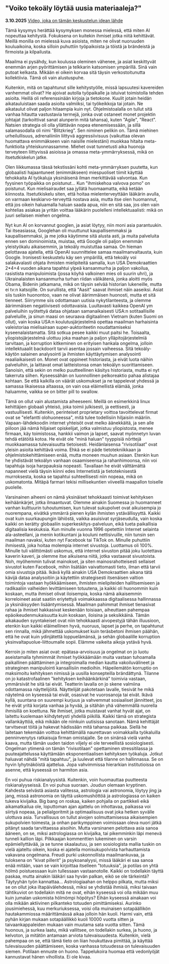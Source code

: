 
## "Voiko tekoäly löytää uusia materiaaleja?"
**3.10.2025**
[Video, joka on tämän keskustelun idean lähde](https://www.youtube.com/watch?v=UiY57R8QwYU&pp=0gcJCfsJAYcqIYzv)

Tämä kysymys herättää kysymyksen monessa mielessä, että miten AI nopeuttaa kehitystä. Fokuksena on kuitekin ihmiset jotka niitä kehittävät. Meillä monilla on mielessä kuva asioista, miten ne olivat nuoruuden kouluaikoina, koska silloin puhuttiin työpaikoista ja töistä ja brändeistä ja firmoista ja kilpailusta.

Maailma ei pysähdy, kun koulussa oleminen vähenee, ja asiat keskittyvät enemmän arjen pyörittämisen ja telkkarin katsomisen ympärillä. Sinä vain putoat kelkasta. Mikään ei oikein korvaa sitä täysin verkostoitunutta kollektiivia. Tämä oli vain alustuspuhe.

Kuitenkin, mitä on tapahtunut sille kehitystyölle, missä lapsuutesi kavereiden vanhemmat olivat? He ajoivat autolla työpaikalle ja istuivat toimistolla tehden asioita. Heillä oli referenssinään kirjoja ja tietokone. Kuulit jotain heidän aikatauluistaan saada asioita valmiiksi, tai työkeikkoja tai jotain. Ne aikataulut olivat paljon hitaampia kuin nyt. Ohjelmistoalalla on tullut sitä vanhaa hitautta vastustavia termejä, jonka ovat ostaneet monet projektin johtajat (tarkoittivat sanat alunperin mitä tahansa), kuten "Agile", "React". Natsien strategia oli olla yllättävän nopea etenemisessään, ja sillä salamasodalla oli nimi "Blitzkrieg". Sen niminen pelikin on. Tämä miehinen urheilullisuus, adrenaliiniin liittyvä aggressiivisuus (vaikuttaa olevan huomattava enimmäkseen vain naisille mielestäni) muokkaa hitaita meta-funktioita yhteiskunnassamme. Miehet ovat tunnetusti aika huonoja terveyteen liittyvissä asioissa ja omassa meta-ymmärryksessä, mikä on itsetutkiskelun jatke.

Olen liikkumassa tässä tekstissäni kohti meta-ymmärryksen puutetta, kun globaalisti hajaantuneet (enimmäkseen) miespuoliset tiimit käyttää tehokkaita AI työkaluja yksinäisenä ilman merkittävää valvontaa. Kun fyysinen työpaikka on poistunut... Kun "ihmiskehoa valvova pomo" on poistunut. Kun mielisairaudet saa jyllätä huomaamatta, eikä ketään kiinnosta. Itsetutkiskelu siten, että hoitaa mielenterveyttään lääkärin avulla, on varmaan keskiarvo-terveyttä nostava asia, mutta itse olen huomannut, että jos oikein haluamalla haluan saada apua, niin en sitä saa, jos olen vain kohtelias asiakas ja yritän voittaa lääkärin puolelleni intellektuaalisti: mikä on juuri sellaisen miehen ongelma.

Nyt kun AI on korvannut googlen, ja asiat löytyy, niin moni asia parantuukin. Tai itseasiassa, Googlehan oli muuttunut kaupallisemmaksi ja kaupallisemmaksi, ja me jotka käytimme sitä alusta asti, ja muita palveluita ennen sen dominoimista, muistaa, että Google oli paljon enemmän yleistyökalu aikaisemmin, ja tekoäly muistuttaa samaa. On hieman pelottavaa ajatella, että OpenAI suunnittelee samaa maailmanvaltausta, kuin Google. Ironisesti keskustelu käy sen ympärillä, että tekoäly voi salakavalasti ohjata ihmisten mielipiteitä samalla, kun USA Demokraattien 2*4+4 vuoden aikana tapahtui ylpeä kansanmurha ja paljon vakoilua, rasistista manipuloimista (jossa köyhä valkoinen mies oli suurin uhri), ja Ukrainalaisten kansanmurha turhan riidan välikätenä, jonka aloitti myös Obama, Bidenin jatkamana, mikä on täysin selvää historian lukeneille, mutta ei tv:n katsojille. On surullista, että "Aasit" saavat ihmiset näin aaseiksi. Asiat siis tuskin huonontoo, vaan ne olivat äärimmäisen huonosti, mutta et sitä tienneet. Siirrymme siis odottamaan uutisia nykytilanteesta, ja olemme äärimmäisen negatiivisesti odottavaisia. Luultavasti kaikkea OpenAI ym palveluihin syötettyä dataa ohjataan samanaikaisesti USA:n sotitaallisille palveluille, ja sinun maasi on seuraava digitaalinen Vietnam (kuten Suomi on ollut), vain koska USA:n koulutusjärjestelmä opettaa maailman harhaisinta valeistoriaa mielisairaan super-auktoriteetin noudattamiseksi kyseenalaistamatta. Sitä sotkua pesee kaikki muut paitsi he. Toisaalta, yliopistojärjestelmä ulottuu joka maahan ja paljon ylläpitojärjestelmiä tarvitaan, ja korruption kitkeminen on erityisen hankala ongelma, jolloin intellektuaalit backdoorit tarvii asentaa jossain vaiheessa. Sitä tekoäly-käytön salainen analysointi ja ihmisten käyttäytymisen analysointi reaaliaikaisesti on. Monet ovat oppineet historiasta, ja eivät luota näihin palveluihin, ja laittavat omat laitteistonsa oman tekoälyn suorittamiseen. Sanoisin, että sekin on melko puutteellinen käsitys historiasta, mutta ei nyt takerruta siihen. Kyseessähän on luonnollinen pelkoreaktio pahaa alistajaa kohtaan. Se että kaikilla on väärät uskomukset ja ne tappelevat yhdessä ja samassa likaisessa altaassa, on vain osa eläimellistä elämää, jonka haluamme, vaikka se on bitter pill to swallow.

Tämä on ollut vain alustamista aiheeseeni. Meillä on esimerkkinä linux kehittäjien globaali yhteisö, joka toimii julkisesti, ja eettisesti, ja vastuullisesti. Kuitenkin, perinteiset proprietary voittoa tavoittelevat firmat ovat se "elefantti olohuoneessa", mitä tulee todellisiin hiljaisiin määriin. Vapaan-lähdekoodin internet yhteisöt ovat melko äänekkäitä, ja sen alle piiloon jää nämä hiljaiset opiskelijat, jotka valmistuu yliopistosta, menee firmaan, käy toimistossa, hankkii vaimon ja lapset, saavat myönnetyn luvan tehdä etätöitä kotoa. He eivät ole "minä haluan" tyyppisiä nörttejä muokkaamassa tulevaisuutta tietoisesti. Heidänlaisensa "rivisotilaat" ovat yleisin asioita kehittävä voima. Ehkä se ei päde tietotekniikkaan ja ohjelmistokehittämiseen enää, mutta moneen muuhun asiaan. Etenkin kun he yhdistävät tekoälyn vanhaan osaamiseensa ja rahanhimoonsa, niin voi tapahtuja isoja harppauksia nopeasti. Tavallaan he eivät välttämättä napanneet vielä täysin kiinni edes Internetistä ja tietoteknisestä murroksesta, koska se tapahtui suhteellisesti niin nopeaa, mikä on uskomatonta. Mitäpä farmari tekisi millisekuntien viiveellä maapallon toiselle puolelle.

Varsinainen aiheeni on nämä yksinäiset tehokkaasti toimivat kehityksen keihäänkärjet, jotka ilmaantuvat. Olemme ainakin Suomessa jo huomanneet vanhan kulttuurin tuhoutumisen, kun tulevat sukupolvet ovat aikuisempia jo nuorempana, eivätkä ymmärrä pienen kylän ihmisten ystävällisyyttä. Kaikki ovat kuin suurkaupungin lähiöstä, vaikka asuisivat syrjäseudulla, vain koska kaikki on kerätty globaaliin superkeskitys-palveluun, eikä tueta paikallisia digitaalisia keskuksia. Kun minulle vuonna 1996 opetettiin Internet selainta ala-asteellani, ja menin kotikuntani ja kouluni nettisivuille, niin tunsin sen maailman navaksi, kuten nyt Facebook tai TikTok on. Minulle puhuttiin ihmisestä, joka hoitaa molempia internet sivustoja. Luottamus oli 100%. Minulle tuli välittömästi uskomus, että internet sivuston pitää joku luotettava kaverin kaveri, ja olemme itse aikuisena niitä, jotka vastaavat sivustoista. Noh, myöhemmin tulivat mainokset, ja siten mainosrahotteisesti sellaiset sivustot kuten Facebook, mihin lisätään vaivattomasti tieto, ilman että tarvii omia sivustoja pitää. Ikävä kyllä ainakin USA Demokraattien aikana tätä kävijä dataa analysoitiin ja käytettiin strategisesti itsenäisen valtion toimintoja vastaan hyökkäämiseen, ihmisten mielipiteiden hallitsemiseen ja radikaaliin valheiden levittämiseen totuutena, ja kaikki oli huonommin kuin koskaan, mutta ihmiset olivat iloisempia, koska nämä aikaisemmin korreloineet asiat saatiin eriytettyä voimakkaassa digitaalisessa hallinnassa ja yksinäisyyden lisääntymisessä. Maailman pahimmat ihmiset tienasivat rahaa ja ihmiset hakkasivat keskenään toisiaan, aiheuttaen pahempaa epäoikeudenmukaisuutta kuin koskaan, iloisina ja seksikkäinä. Tämän aikakauden syyntakeiset ovat niin tehokkaasti aivopestyjä tähän illuusioon, etenkin kun kaikki eläimellinen hyvä, nuoruus, lapset ja perhe, on tapahtunut sen rinnalla, mikä jähmettää uskomukset kuin teräsbetoni ihmisen päähän, että he ovat kuin ydinjätettä loppuelämänsä, ja sehän globaalille korruption yksinvaltapuolue-liittoumalle sopii. Elämme vaikeita aikoja ystävä hyvä.

Kerroin jo miten asiat ovat: epätasa-arvoisuus ja ongelmat on jo luotu aseistamalla tyhmimmät ihmiset hyökkäämään muita vastaan tuhoamalla paikallinen päättäminen ja integroimalla median kautta vakoiluvälineet ja strateginen manipulointi kansallisiin medioihin. Häpeilemätön korruptio on maksimoitu kehityksen nimissä ja uusilla konsepteilla brändättynä. Tilanne on jo katastrofaalinen "kehityksen keihäänkärkinä" toimivia vastaan, ymmärsivät he sitä tai eivät. Teatterin lavalla on jo skene valmiina odottamassa näyttelijöitä. Näyttelijät pakotetaan lavalle, tiesivät he mikä näytelmä on kyseessä tai eivät, osasivat he vuorosanoja tai eivät. Ikävä kyllä, suuntana on suurempi kurjuus ja vahvemmat sosiaaliset jännitteet, jos he eivät yritä korjata vanhaa ja hyvää, ja sitähän yhä vähemmällä nuorella ihmisillä on koettuna. Ne ihmiset, jotka muistavat vanhat hyvät ajat, on laitettu kuolemaan kiihdytetysti yhdellä piikillä. Kaikki tämä on strategista vallankäyttöä, eikä mikään ole niinkuin uutisissa sanotaan. Nämä kehittäjät tarvitsevat töitä ja hakevat hädissään mitä tahansa paikkaa. Siellä he laitetaan tekemään voittoa kehittämällä naurettavan voimakkailla työkaluilla penninvenytys ratkaisuja firman omistajalle. Se on sinänsä vielä vanha kaava, mutta tämän uuden taidon viljely ei ole terveellistä sosiologisesti. Ongelman ytimenä on tämän "rivisotilaan" opettaminen stressitilassa ja puuteajattelussa käyttämään eksponentiaalisen kehityksen työkaluja. Jotkut haluavat nähdä "mitä tapahtuu", ja luulevat että tilanne on hallinnassa. Se on hyvin lyhytnäköistä ajattelua. Jopa vahvimmissa hierarkian institutioissa on asenne, että kyseessä on harmiton asia.

En voi puhua riskianalyysistä. Kuitenkin, voin huomauttaa puutteesta riskianalyyseissä. En voi puhua suoraan. Joudun olemaan kryptinen. Kahdesta selvästä asiasta valitessa, astrologia vai astronomia, löytyy jing ja jang, missä astronomia on täyttä uskomushöttöä ja astrologiassa on kaiken tukeva kivijalka. Big bang on roskaa, kaiken pohjalla on partikkeli eikä aikamatkailua ole, loputtoman ajan ajattelu on inhottavaa, paikassa voi siirtyä nopeaa, ja pelialgoritmit ja optimaalisuus ovat joka hetken syvälle ulottuva asia. Turvallisuus on tullut aivojen solmuttamisessa aikaisempien sukupolvien toimesta, ja onhan parikymppinen voimissaan oleva nuori jätkä pitänyt saada tarvittaessa aisoihin. Mutta varsinanen pelottava asia sanoa ääneen, on se, miksi astrologiassa on kivijalka, tai pikemminkin läpi menevä tunneli kallion läpi. Pilkkaajan kommenttien lukeminen on varsin epämiellyttävää, ja se tunne skaalautuu, ja sen sosiologista mallia tuskin on vielä ajateltu oikein, koska ei ajatella monisukupolvista harhauttamista vakavana ongelmana. Freudi purki uskonnollista maailmankuvaa, ja tuloksena on "kivat pillerit" ja psykoanalyysi, missä lääkäri ei saa sanoa enää mitään, vaan se vain kirjoittaa itselleen "totuuksia", ja potilas on yhtä hölmö poistuessaan kuin tullessaan vastaanotolle. Kaikki on todellakin täyttä paskaa, mutta ainakin lääkäri saa hyvän palkan, eikö se ole tärkeintä? Täytyyhän työn kannattaa... Astrologiaahan on helppo pilkata, mutta miksi se on ollut joka iltapäivälehdessä, miksi se yhdistää ihmisiä, miksi taivaan tähtikuviot on todellakin mitä ne ovat, eihän kyseessä voi olla mikään muu kuin jumalan uskomista hölmömpi höpötys? Eihän kyseessä ainakaan voi olla mikään aktiivinen pilkanteko totuuden pimittämiseksi. Aurinko jousimiehessä, kuu merkuriuksessa, voisi olla muinaisen sotapäällikön hautakammiossa määrittämässä aikaa jolloin hän kuoli. Harmi vain, että pyhän kirjan mukaan sotapäällikkö kuoli 10000 vuotta sitten ja taivaankappaleiden mukaan vain muutama sata vuotta sitten. Tämä huonous, ja surkea laatu, mikä vallitsee, on todellakin surkea, ja huono, ja kelvoton, ja mitätön antamaan arviota tulevaisuudesta. Kuitenkin, vielä pahempaa on se, että tämä tieto on liian houkuttava pimittää, ja käyttää tulevaisuuden päättämiseen, koska vanhassa totuudessa on tulevaisuuden siemen. Potilaan ennuste on huono. Tappelukoira huomaa että vedonlyöjät kannustavat hänen vihollista. Ei ole kivaa.







